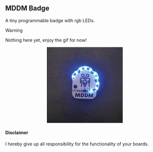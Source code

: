 ## MDDM Badge

A tiny programmable badge with rgb LEDs.

> [!WARNING]
> Nothing here yet, enjoy the gif for now!


<p align="center">
  <img src="./doc/mddm-badge-video.gif">
</p>

#### Disclaimer 
I hereby give up all responsibility for the functionality of your boards.
